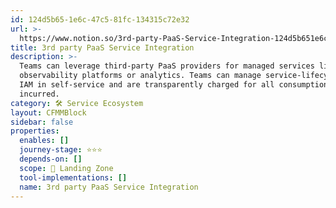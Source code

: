```yaml
---
id: 124d5b65-1e6c-47c5-81fc-134315c72e32
url: >-
  https://www.notion.so/3rd-party-PaaS-Service-Integration-124d5b651e6c47c581fc134315c72e32
title: 3rd party PaaS Service Integration
description: >-
  Teams can leverage third-party PaaS providers for managed services like DBaaS,
  observability platforms or analytics. Teams can manage service-lifecycle and
  IAM in self-service and are transparently charged for all consumption cost
  incurred.
category: 🛠 Service Ecosystem
layout: CFMMBlock
sidebar: false
properties:
  enables: []
  journey-stage: ⭐️⭐️⭐️
  depends-on: []
  scope: 🛬 Landing Zone
  tool-implementations: []
  name: 3rd party PaaS Service Integration
---
```


